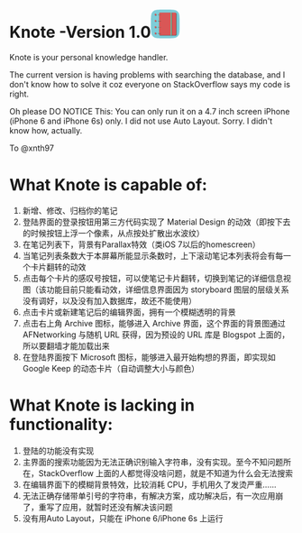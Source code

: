 # Knote -Version 1.0<img src="https://github.com/allenx/Knote/blob/master/Assets.xcassets/Icon-76.imageset/Icon-76%402x.png" alt="Knote image" width="10%" height="10%"/>

Knote is your personal knowledge handler.


The current version is having problems with searching the database, and I don't know how to solve it coz everyone on StackOverflow says my code is right.

Oh please DO NOTICE This:
You can only run it on a 4.7 inch screen iPhone (iPhone 6 and iPhone 6s) only.
I did not use Auto Layout. Sorry. I didn't know how, actually.

To @xnth97
# What Knote is capable of:
1. 新增、修改、归档你的笔记
2. 登陆界面的登录按钮用第三方代码实现了 Material Design 的动效（即按下去的时候按钮上浮一个像素，从点按处扩散出水波纹）
3. 在笔记列表下，背景有Parallax特效（类iOS 7以后的homescreen）
4. 当笔记列表条数大于本屏幕所能显示条数时，上下滚动笔记本列表将会有每一个卡片翻转的动效
5. 点击每个卡片的感叹号按钮，可以使笔记卡片翻转，切换到笔记的详细信息视图（该功能目前只能看动效，详细信息界面因为 storyboard 图层的层级关系没有调好，以及没有加入数据库，故还不能使用）
6. 点击卡片或新建笔记后的编辑界面，拥有一个模糊透明的背景
7. 点击右上角 Archive 图标，能够进入 Archive 界面，这个界面的背景图通过 AFNetworking 与随机 URL 获得，因为预设的 URL 库是 Blogspot 上面的，所以要翻墙才能加载出来
8. 在登陆界面按下 Microsoft 图标，能够进入最开始构想的界面，即实现如 Google Keep 的动态卡片（自动调整大小与颜色） 

# What Knote is lacking in functionality:
1. 登陆的功能没有实现
2. 主界面的搜索功能因为无法正确识别输入字符串，没有实现。至今不知问题所在，StackOverflow 上面的人都觉得没啥问题，就是不知道为什么会无法搜索
3. 在编辑界面下的模糊背景特效，比较消耗 CPU，手机用久了发烫严重……
4. 无法正确存储带单引号的字符串，有解决方案，成功解决后，有一次应用崩了，重写了应用，就暂时还没有解决该问题
5. 没有用Auto Layout，只能在 iPhone 6/iPhone 6s 上运行
